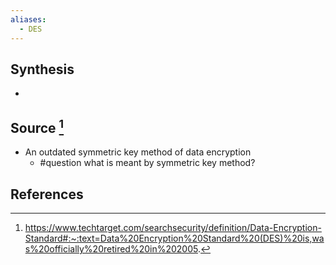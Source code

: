 ```yaml
---
aliases:
  - DES
---
```

## Synthesis
- 
## Source [^1]
- An outdated symmetric key method of data encryption
	- #question what is meant by symmetric key method?
## References

[^1]: https://www.techtarget.com/searchsecurity/definition/Data-Encryption-Standard#:~:text=Data%20Encryption%20Standard%20(DES)%20is,was%20officially%20retired%20in%202005.